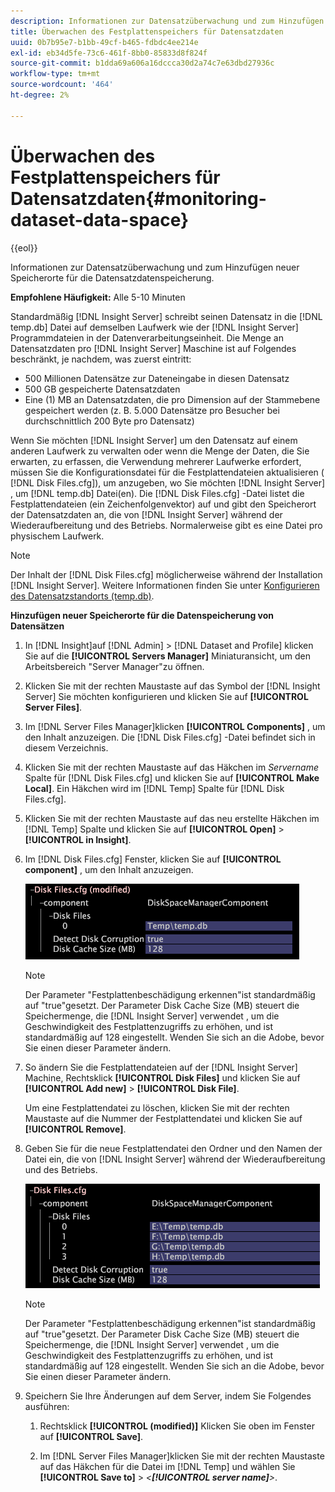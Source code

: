 ```yaml
---
description: Informationen zur Datensatzüberwachung und zum Hinzufügen neuer Speicherorte für die Datensatzdatenspeicherung.
title: Überwachen des Festplattenspeichers für Datensatzdaten
uuid: 0b7b95e7-b1bb-49cf-b465-fdbdc4ee214e
exl-id: eb34d5fe-73c6-461f-8bb0-85833d8f824f
source-git-commit: b1dda69a606a16dccca30d2a74c7e63dbd27936c
workflow-type: tm+mt
source-wordcount: '464'
ht-degree: 2%

---
```


# Überwachen des Festplattenspeichers für Datensatzdaten{#monitoring-dataset-data-space}

{{eol}}

Informationen zur Datensatzüberwachung und zum Hinzufügen neuer Speicherorte für die Datensatzdatenspeicherung.

**Empfohlene Häufigkeit:** Alle 5-10 Minuten

Standardmäßig [!DNL Insight Server] schreibt seinen Datensatz in die [!DNL temp.db] Datei auf demselben Laufwerk wie der [!DNL Insight Server] Programmdateien in der Datenverarbeitungseinheit. Die Menge an Datensatzdaten pro [!DNL Insight Server] Maschine ist auf Folgendes beschränkt, je nachdem, was zuerst eintritt:

* 500 Millionen Datensätze zur Dateneingabe in diesen Datensatz
* 500 GB gespeicherte Datensatzdaten
* Eine (1) MB an Datensatzdaten, die pro Dimension auf der Stammebene gespeichert werden (z. B. 5.000 Datensätze pro Besucher bei durchschnittlich 200 Byte pro Datensatz)

Wenn Sie möchten [!DNL Insight Server] um den Datensatz auf einem anderen Laufwerk zu verwalten oder wenn die Menge der Daten, die Sie erwarten, zu erfassen, die Verwendung mehrerer Laufwerke erfordert, müssen Sie die Konfigurationsdatei für die Festplattendateien aktualisieren ( [!DNL Disk Files.cfg]), um anzugeben, wo Sie möchten [!DNL Insight Server] , um [!DNL temp.db] Datei(en). Die [!DNL Disk Files.cfg] -Datei listet die Festplattendateien (ein Zeichenfolgenvektor) auf und gibt den Speicherort der Datensatzdaten an, die von [!DNL Insight Server] während der Wiederaufbereitung und des Betriebs. Normalerweise gibt es eine Datei pro physischem Laufwerk.

>[!NOTE]
>
>Der Inhalt der [!DNL Disk Files.cfg] möglicherweise während der Installation [!DNL Insight Server]. Weitere Informationen finden Sie unter [Konfigurieren des Datensatzstandorts (temp.db)](../../../../home/c-inst-svr/c-install-ins-svr/t-install-proc-inst-svr-dpu/t-cfg-loc-dtst.md#task-f645eefecb154e679acbb480a07c1f0e).

**Hinzufügen neuer Speicherorte für die Datenspeicherung von Datensätzen**

1. In [!DNL Insight]auf [!DNL Admin] > [!DNL Dataset and Profile] klicken Sie auf die **[!UICONTROL Servers Manager]** Miniaturansicht, um den Arbeitsbereich &quot;Server Manager&quot;zu öffnen.
1. Klicken Sie mit der rechten Maustaste auf das Symbol der [!DNL Insight Server] Sie möchten konfigurieren und klicken Sie auf **[!UICONTROL Server Files]**.
1. Im [!DNL Server Files Manager]klicken **[!UICONTROL Components]** , um den Inhalt anzuzeigen. Die [!DNL Disk Files.cfg] -Datei befindet sich in diesem Verzeichnis.
1. Klicken Sie mit der rechten Maustaste auf das Häkchen im *Servername* Spalte für [!DNL Disk Files.cfg] und klicken Sie auf **[!UICONTROL Make Local]**. Ein Häkchen wird im [!DNL Temp] Spalte für [!DNL Disk Files.cfg].
1. Klicken Sie mit der rechten Maustaste auf das neu erstellte Häkchen im [!DNL Temp] Spalte und klicken Sie auf **[!UICONTROL Open]** > **[!UICONTROL in Insight]**.
1. Im [!DNL Disk Files.cfg] Fenster, klicken Sie auf **[!UICONTROL component]** , um den Inhalt anzuzeigen.

   ![Schritt-Info](assets/cfg_diskfiles_examplevalues.png)

   >[!NOTE]
   >
   >Der Parameter &quot;Festplattenbeschädigung erkennen&quot;ist standardmäßig auf &quot;true&quot;gesetzt. Der Parameter Disk Cache Size (MB) steuert die Speichermenge, die [!DNL Insight Server] verwendet , um die Geschwindigkeit des Festplattenzugriffs zu erhöhen, und ist standardmäßig auf 128 eingestellt. Wenden Sie sich an die Adobe, bevor Sie einen dieser Parameter ändern.

1. So ändern Sie die Festplattendateien auf der [!DNL Insight Server] Machine, Rechtsklick **[!UICONTROL Disk Files]** und klicken Sie auf **[!UICONTROL Add new]** > **[!UICONTROL Disk File]**.

   Um eine Festplattendatei zu löschen, klicken Sie mit der rechten Maustaste auf die Nummer der Festplattendatei und klicken Sie auf **[!UICONTROL Remove]**.

1. Geben Sie für die neue Festplattendatei den Ordner und den Namen der Datei ein, die von [!DNL Insight Server] während der Wiederaufbereitung und des Betriebs.

   ![Schritt-Info](assets/cfg_diskfiles_exampleNewValues.png)

   >[!NOTE]
   >
   >Der Parameter &quot;Festplattenbeschädigung erkennen&quot;ist standardmäßig auf &quot;true&quot;gesetzt. Der Parameter Disk Cache Size (MB) steuert die Speichermenge, die [!DNL Insight Server] verwendet , um die Geschwindigkeit des Festplattenzugriffs zu erhöhen, und ist standardmäßig auf 128 eingestellt. Wenden Sie sich an die Adobe, bevor Sie einen dieser Parameter ändern.

1. Speichern Sie Ihre Änderungen auf dem Server, indem Sie Folgendes ausführen:

   1. Rechtsklick **[!UICONTROL (modified)]** Klicken Sie oben im Fenster auf **[!UICONTROL Save]**.

   1. Im [!DNL Server Files Manager]klicken Sie mit der rechten Maustaste auf das Häkchen für die Datei im [!DNL Temp] und wählen Sie **[!UICONTROL Save to]** > *&lt;**[!UICONTROL server name]**>*.
